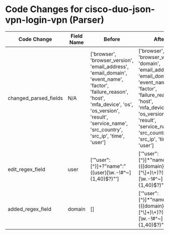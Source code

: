 # Code Changes for cisco-duo-json-vpn-login-vpn (Parser)

| Code Change | Field Name | Before | After |
|-------------|------------|--------|-------|
| changed_parsed_fields | N/A | ['browser', 'browser_version', 'email_address', 'email_domain', 'event_name', 'factor', 'failure_reason', 'host', 'mfa_device', 'os', 'os_version', 'result', 'service_name', 'src_country', 'src_ip', 'time', 'user'] | ['browser', 'browser_version', 'domain', 'email_address', 'email_domain', 'event_name', 'factor', 'failure_reason', 'host', 'mfa_device', 'os', 'os_version', 'result', 'service_name', 'src_country', 'src_ip', 'time', 'user'] |
| edit_regex_field | user | ['"user":[^\}]+?"name":"({user}[\w\.\-\!\#\^\~]{1,40}\$?)"'] | ['"user":[^\}]*"name":"(({domain}[^\\]+)\\+)?({user}[\w\.\-\!\#\^\~]{1,40}\$?)"'] |
| added_regex_field | domain | [] | ['"user":[^\}]*"name":"(({domain}[^\\]+)\\+)?({user}[\w\.\-\!\#\^\~]{1,40}\$?)"'] |